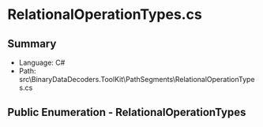 ﻿# RelationalOperationTypes.cs

## Summary

* Language: C#
* Path: src\BinaryDataDecoders.ToolKit\PathSegments\RelationalOperationTypes.cs

## Public Enumeration - RelationalOperationTypes

